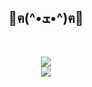 <h2 align="center">🌸ฅ(^•ܫ•^)ฅ🌸</h2>
<br>
<p align="center">
  <a>
    <img src="https://skillicons.dev/icons?i=discord,bots,github,python,javascript,nodejs" /><br>
    <img src="https://skillicons.dev/icons?i=docker,redis,mongodb,bash,git,vscode" />
  </a>
</p>

